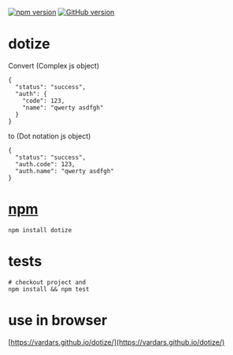 [![npm version](https://badge.fury.io/js/dotize.svg)](https://badge.fury.io/js/dotize)
[![GitHub version](https://badge.fury.io/gh/vardars%2Fdotize.svg?icon=si%3Agithub)](https://badge.fury.io/gh/vardars%2Fdotize)

dotize
=

Convert (Complex js object)

    {
      "status": "success",
      "auth": {
        "code": 123,
        "name": "qwerty asdfgh"
      }
    }

to (Dot notation js object)

    {
      "status": "success",
      "auth.code": 123,
      "auth.name": "qwerty asdfgh"
    }

[npm](https://www.npmjs.com/package/dotize)
=
    npm install dotize

tests
=

    # checkout project and
    npm install && npm test

use in browser
=

[https://vardars.github.io/dotize/](https://vardars.github.io/dotize/)
